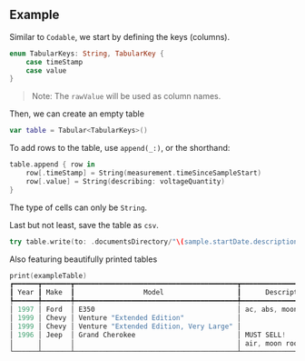 ## Example

Similar to `Codable`, we start by defining the keys (columns).
```swift
enum TabularKeys: String, TabularKey {
    case timeStamp
    case value
}
```
> Note:
> The `rawValue` will be used as column names.

Then, we can create an empty table
```swift
var table = Tabular<TabularKeys>()
```

To add rows to the table, use `append(_:)`, or the shorthand:
```swift
table.append { row in
    row[.timeStamp] = String(measurement.timeSinceSampleStart)
    row[.value] = String(describing: voltageQuantity)
}
```
The type of cells can only be `String`.

Last but not least, save the table as `csv`.
```swift
try table.write(to: .documentsDirectory/"\(sample.startDate.description).csv")
```

Also featuring beautifully printed tables
```swift
print(exampleTable)
┏━━━━━━┳━━━━━━━┳━━━━━━━━━━━━━━━━━━━━━━━━━━━━━━━━━━━━━━━━┳━━━━━━━━━━━━━━━━━━━━━━━━┳━━━━━━━━━┓
┃ Year ┃ Make  ┃                 Model                  ┃      Description       ┃  Price  ┃
┡━━━━━━╇━━━━━━━╇━━━━━━━━━━━━━━━━━━━━━━━━━━━━━━━━━━━━━━━━╇━━━━━━━━━━━━━━━━━━━━━━━━╇━━━━━━━━━┩
│ 1997 │ Ford  │ E350                                   │ ac, abs, moon          │ 3000.00 │
│ 1999 │ Chevy │ Venture "Extended Edition"             │                        │ 4900.00 │
│ 1999 │ Chevy │ Venture "Extended Edition, Very Large" │                        │ 5000.00 │
│ 1996 │ Jeep  │ Grand Cherokee                         │ MUST SELL!             │ 4799.00 │
│      │       │                                        │ air, moon roof, loaded │         │
└──────┴───────┴────────────────────────────────────────┴────────────────────────┴─────────┘
```
